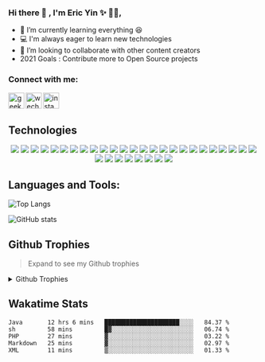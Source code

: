 ### Hi there 👋 , I'm Eric Yin ✨ 👨‍💻,

- 🌱 I’m currently learning everything :satisfied:
- 💻 I'm always eager to learn new technologies 
- 👯 I’m looking to collaborate with other content creators
- 2021 Goals : Contribute more to Open Source projects
<!-- - 🔭 I’m currently working on a online Course Site [website] -->

### Connect with me:

[<img align="left" alt="geekhall.cn" width="32px" src="https://gitee.com/geekhall/pic/raw/main/img/geekhall_logo_128.png" />][blog]
[<img align="left" alt="wechat" width="32px" src="https://gitee.com/geekhall/pic/raw/main/img/wechat.png" />][wechat]
[<img align="left" alt="instagram" width="32px" src="https://gitee.com/geekhall/pic/raw/main/img/110px-Instagram_icon.png" />][instagram]
<!-- [<img align="left" alt="linkedin" width="32px" src="https://gitee.com/geekhall/pic/raw/main/img/linkedin.png" />][linkedin] -->

<br/>
<br/>

## Technologies
 <p align="center">
    <img src="https://img.shields.io/badge/HTML5-E34F26?style=for-the-badge&logo=html5&logoColor=white" />
    <img src="https://img.shields.io/badge/CSS3-1572B6?style=for-the-badge&logo=css3&logoColor=white" />
    <img src="https://img.shields.io/badge/Sass-CC6699?style=for-the-badge&logo=sass&logoColor=white" />
    <img src="https://img.shields.io/badge/GULP-%23CF4647.svg?style=for-the-badge&logo=gulp&logoColor=white" />
    <img src="https://img.shields.io/badge/Bootstrap-563D7C?style=for-the-badge&logo=bootstrap&logoColor=white" />
    <img src="https://img.shields.io/badge/JavaScript-323330?style=for-the-badge&logo=javascript&logoColor=F7DF1E" />
    <img src="https://img.shields.io/badge/jQuery-0769AD?style=for-the-badge&logo=jquery&logoColor=white" />
    <img src="https://img.shields.io/badge/Vue.js-35495E?style=for-the-badge&logo=vuedotjs&logoColor=4FC08D" />
    <img src="https://img.shields.io/badge/PHP-777BB4?style=for-the-badge&logo=php&logoColor=white" />
    <img src="https://img.shields.io/badge/Laravel-FF2D20?style=for-the-badge&logo=laravel&logoColor=white" />
    <img src="https://img.shields.io/badge/json-5E5C5C?style=for-the-badge&logo=json&logoColor=white" />
    <img src="https://img.shields.io/badge/MySQL-00000F?style=for-the-badge&logo=mysql&logoColor=white" />
    <img src="https://img.shields.io/badge/redis-%23DD0031.svg?&style=for-the-badge&logo=redis&logoColor=white" />
    <img src="https://img.shields.io/badge/npm-CB3837?style=for-the-badge&logo=npm&logoColor=white" />
    <img src="https://img.shields.io/badge/Git-F05032?style=for-the-badge&logo=git&logoColor=white" />
    <img src="https://img.shields.io/badge/github-%23121011.svg?style=for-the-badge&logo=github&logoColor=white" />
    <img src="https://img.shields.io/badge/Go-8737B8?style=for-the-badge&logo=go&logoColor=white" />
    <img src="https://img.shields.io/badge/Java-1572B6?style=for-the-badge&logo=java&logoColor=white" />
    <img src="https://img.shields.io/badge/Spring-55C7B6?style=for-the-badge&logo=spring&logoColor=white" />
    <img src="https://img.shields.io/badge/SpringBoot-36CC99?style=for-the-badge&logo=springboot&logoColor=white" />
    <img src="https://img.shields.io/badge/SpringCloud-66DDCC?style=for-the-badge&logo=springcloud&logoColor=white" />
    <img src="https://img.shields.io/badge/Python-3c4820?style=for-the-badge&logo=python&logoColor=white" />
    <img src="https://img.shields.io/badge/django-%23092E20.svg?style=for-the-badge&logo=django&logoColor=white" />
    <img src="https://img.shields.io/badge/C-34C2F2?style=for-the-badge&logo=c&logoColor=white" />
    <img src="https://img.shields.io/badge/C++-96C6F60?style=for-the-badge&logo=c++&logoColor=white" />
    <img src="https://img.shields.io/badge/Docker-33FFCC?style=for-the-badge&logo=docker&logoColor=white" />
    <img src="https://img.shields.io/badge/Typescript-C69C6C?style=for-the-badge&logo=typescript&logoColor=white" />
  	 <img src="https://img.shields.io/badge/c++-%2300599C.svg?style=for-the-badge&logo=c%2B%2B&logoColor=white" />
    <img src="https://img.shields.io/badge/markdown-%23000000.svg?style=for-the-badge&logo=markdown&logoColor=white" />
    <img src="https://img.shields.io/badge/Visual%20Studio%20Code-0078d7.svg?style=for-the-badge&logo=visual-studio-code&logoColor=white" />
    <img src="https://img.shields.io/badge/nginx-%23009639.svg?style=for-the-badge&logo=nginx&logoColor=white" />
    <img src="https://img.shields.io/badge/jenkins-%232C5263.svg?style=for-the-badge&logo=jenkins&logoColor=white" />
    <img src="https://img.shields.io/badge/Apache%20Maven-C71A36?style=for-the-badge&logo=Apache%20Maven&logoColor=white" />

## Languages and Tools:

![Top Langs](https://github-readme-stats.vercel.app/api/top-langs/?username=geekhall&layout=compact&theme=radical&hide_border=true&count_private=true)

![GitHub stats](https://github-readme-stats.vercel.app/api?username=geekhall&show_icons=true&theme=radical&hide_border=true&count_private=true)


## Github Trophies
> Expand to see my Github trophies 
<details>
  <summary> 
    Github Trophies
  </summary>
  <p>
<!--     <img src="https://github-profile-trophy.vercel.app/?username=geekhall&theme=algolia&column=4"> -->
    <img src="https://github-profile-trophy.vercel.app/?username=geekhall&theme=onedark">
  </p>
</details>

## Wakatime Stats
<!-- 
<img align="left" alt="geekhall.cn" width="120px" src="https://wakatime.com/share/@geekhall/911a5d26-1393-4b04-9088-043968754e57.svg" />
<img align="left" alt="geekhall.cn" width="120px" src="https://wakatime.com/share/@geekhall/5a1ea788-ce42-4dbc-9a3b-a72ac3c8c1fb.svg" />
-->
<!--START_SECTION:waka-->
```text
Java       12 hrs 6 mins   █████████████████████░░░░   84.37 % 
sh         58 mins         █▓░░░░░░░░░░░░░░░░░░░░░░░   06.74 % 
PHP        27 mins         ▓░░░░░░░░░░░░░░░░░░░░░░░░   03.22 % 
Markdown   25 mins         ▓░░░░░░░░░░░░░░░░░░░░░░░░   02.97 % 
XML        11 mins         ▒░░░░░░░░░░░░░░░░░░░░░░░░   01.33 % 
```
<!--END_SECTION:waka-->

<!-- 
Extend pin projects
<a href="https://github.com/geekhall/geekhall">
  <img align="center" src="https://github-readme-stats.vercel.app/api/pin/?username=geekhall&repo=geekhall" />
</a>
<a href="https://github.com/geekhall/geekhall">
  <img align="center" src="https://github-readme-stats.vercel.app/api/pin/?username=geekhall&repo=leetcode" />
</a>
 -->

[website]: https://geekhall.cn
[blog]: https://sjdt.gitee.io
[instagram]: https://www.instagram.com/eric_ginn
[youtube]: https://www.youtube.com/channel/UC49b6LxiMOF7d4yfxfps9GQ
[linkedin]: https://www.linkedin.com/in/yang-yin-0901811b3/
[twitter]: https://twitter.com/geek_hall
[facebook]: facebook.com/yinyang.geekhall
[weibo]: https://weibo.com/yinyang007
[zhihu]: https://www.zhihu.com/people/geekhall
[wechat]: https://gitee.com/geekhall/pic/raw/main/img/20211004221917.png

<!-- [webdevplaylist]: youtube playlist  -->
